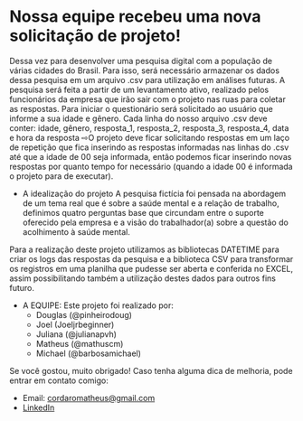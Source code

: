 # Nossa equipe recebeu uma nova solicitação de projeto!
Dessa vez
para desenvolver uma pesquisa digital com a população de
várias cidades do Brasil.
Para isso, será necessário armazenar os dados dessa pesquisa em
um arquivo .csv para utilização em análises futuras.
A pesquisa será feita a partir de um levantamento ativo, realizado
pelos funcionários da empresa que irão sair com o projeto nas ruas
para coletar as respostas.
Para iniciar o questionário será solicitado ao usuário que informe a sua idade e gênero. Cada
linha do nosso arquivo .csv deve conter: idade, gênero, resposta_1, resposta_2, resposta_3,
resposta_4, data e hora da resposta
⇨O projeto deve ficar solicitando respostas em um laço de repetição que fica inserindo as
respostas informadas nas linhas do .csv até que a idade de 00 seja informada, então podemos
ficar inserindo novas respostas por quanto tempo for necessário (quando a idade 00 é informada  o  projeto para de executar).

* A idealização do projeto
A pesquisa fictícia foi pensada na abordagem de um tema real que é sobre a saúde mental e a relação de trabalho,
definimos quatro perguntas base que circundam entre o suporte oferecido pela empresa e a visão do trabalhador(a) sobre a questão
do acolhimento à saúde mental.


Para a realização deste projeto utilizamos as bibliotecas DATETIME para criar os logs das respostas da pesquisa e 
a biblioteca CSV para transformar os registros em uma planilha que pudesse ser aberta e conferida no EXCEL, assim
possibilitando também a utilização destes dados para outros fins futuro.


* A EQUIPE:
Este projeto foi realizado por:
   - Douglas (@pinheirodoug)
   - Joel (Joeljrbeginner)
   - Juliana (@julianapvh)
   - Matheus (@mathuscm)
   - Michael (@barbosamichael)

Se você gostou, muito obrigado! Caso tenha alguma dica de melhoria, pode entrar em contato comigo:
* Email: cordaromatheus@gmail.com
* [LinkedIn](https://www.linkedin.com/in/mscordaro/)
